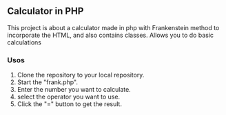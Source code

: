 ## **Calculator in PHP**

This project is about a calculator made in php with Frankenstein method to incorporate the HTML, and also contains classes. Allows you to do basic calculations



### **Usos**

1. Clone the repository to your local repository.
2. Start the "frank.php".
3. Enter the number you want to calculate.
4. select the operator you want to use.
5. Click the "=" button to get the result.